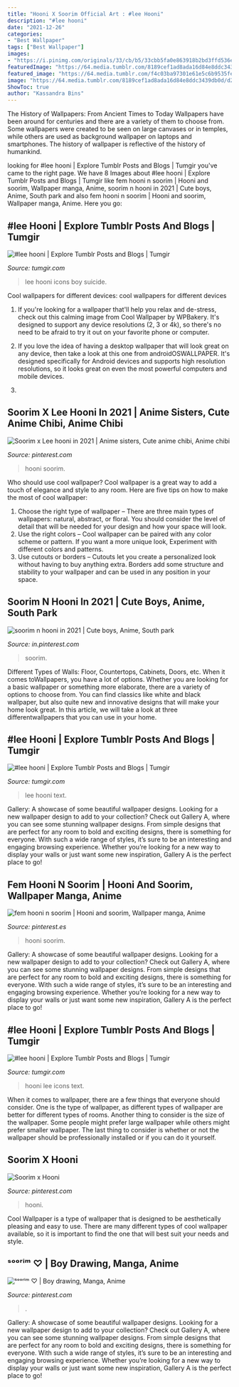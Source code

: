 ```yaml
---
title: "Hooni X Soorim Official Art : #lee Hooni"
description: "#lee hooni"
date: "2021-12-26"
categories:
- "Best Wallpaper"
tags: ["Best Wallpaper"]
images:
- "https://i.pinimg.com/originals/33/cb/b5/33cbb5fa0e863918b2bd3ffd536eb2d8.jpg"
featuredImage: "https://64.media.tumblr.com/8189cef1ad8ada16d84e8ddc3439db0d/d240ef53724aace5-73/s640x960/031cfaae09cac7eca61129bad801d7076afdd9a4.jpg"
featured_image: "https://64.media.tumblr.com/f4c03ba97301e61e5c6b9535fe80e25e/8cdef9d5cda5accd-bc/s640x960/339c38a2cba026b4e67580472bf4331ee89fd73f.jpg"
image: "https://64.media.tumblr.com/8189cef1ad8ada16d84e8ddc3439db0d/d240ef53724aace5-73/s640x960/031cfaae09cac7eca61129bad801d7076afdd9a4.jpg"
ShowToc: true
author: "Kassandra Bins"
---
```



The History of Wallpapers: From Ancient Times to Today
Wallpapers have been around for centuries and there are a variety of them to choose from. Some wallpapers were created to be seen on large canvases or in temples, while others are used as background wallpaper on laptops and smartphones. The history of wallpaper is reflective of the history of humankind.

	

		
looking for #lee hooni | Explore Tumblr Posts and Blogs | Tumgir you've came to the right page. We have 8 Images about #lee hooni | Explore Tumblr Posts and Blogs | Tumgir like fem hooni n soorim | Hooni and soorim, Wallpaper manga, Anime, soorim n hooni in 2021 | Cute boys, Anime, South park and also fem hooni n soorim | Hooni and soorim, Wallpaper manga, Anime. Here you go:
		
    
## #lee Hooni | Explore Tumblr Posts And Blogs | Tumgir

<img loading=lazy src="https://64.media.tumblr.com/ee090fe4809fab6aefdc113c8dcc568b/c1f75de4ef408d61-e5/s640x960/19ed22329e6ae01ed070e7acba022f7a76935933.jpg" onerror="this.onerror=null;this.src='https://tse2.mm.bing.net/th?id=OIP.K0gI_u_K2b6AIRoPckjQxwHaHa&amp;pid=15.1';" alt="#lee hooni | Explore Tumblr Posts and Blogs | Tumgir">

_Source: tumgir.com_

>lee hooni icons boy suicide. 

	

Cool wallpapers for different devices:
cool wallpapers for different devices 

1. If you're looking for a wallpaper that'll help you relax and de-stress, check out this calming image from Cool Wallpaper by WPBakery. It's designed to support any device resolutions (2, 3 or 4k), so there's no need to be afraid to try it out on your favorite phone or computer.

2. If you love the idea of having a desktop wallpaper that will look great on any device, then take a look at this one from androidOSWALLPAPER. It's designed specifically for Android devices and supports high resolution resolutions, so it looks great on even the most powerful computers and mobile devices.

3.

    
## Soorim X Lee Hooni In 2021 | Anime Sisters, Cute Anime Chibi, Anime Chibi

<img loading=lazy src="https://i.pinimg.com/736x/76/b5/cb/76b5cb02b1c46bb9b7d111d0e101eede.jpg" onerror="this.onerror=null;this.src='https://tse2.mm.bing.net/th?id=OIP.n1YYoZkq1G4aSpvg4XcejQHaFZ&amp;pid=15.1';" alt="Soorim x Lee hooni in 2021 | Anime sisters, Cute anime chibi, Anime chibi">

_Source: pinterest.com_

>hooni soorim. 

	

Who should use cool wallpaper?
Cool wallpaper is a great way to add a touch of elegance and style to any room. Here are five tips on how to make the most of cool wallpaper: 
1) Choose the right type of wallpaper – There are three main types of wallpapers: natural, abstract, or floral. You should consider the level of detail that will be needed for your design and how your space will look. 
2) Use the right colors – Cool wallpaper can be paired with any color scheme or pattern. If you want a more unique look, Experiment with different colors and patterns. 
3) Use cutouts or borders – Cutouts let you create a personalized look without having to buy anything extra. Borders add some structure and stability to your wallpaper and can be used in any position in your space.

    
## Soorim N Hooni In 2021 | Cute Boys, Anime, South Park

<img loading=lazy src="https://i.pinimg.com/736x/21/ba/bf/21babf65ec7b2c919e6afc5f6e4fbf3c.jpg" onerror="this.onerror=null;this.src='https://tse3.mm.bing.net/th?id=OIP.90ddQ1LA3zIKi4cwFo8MYAHaFH&amp;pid=15.1';" alt="soorim n hooni in 2021 | Cute boys, Anime, South park">

_Source: in.pinterest.com_

>soorim. 

	

Different Types of Walls: Floor, Countertops, Cabinets, Doors, etc.
When it comes toWallpapers, you have a lot of options. Whether you are looking for a basic wallpaper or something more elaborate, there are a variety of options to choose from. You can find classics like white and black wallpaper, but also quite new and innovative designs that will make your home look great. In this article, we will take a look at three differentwallpapers that you can use in your home.

    
## #lee Hooni | Explore Tumblr Posts And Blogs | Tumgir

<img loading=lazy src="https://64.media.tumblr.com/8189cef1ad8ada16d84e8ddc3439db0d/d240ef53724aace5-73/s640x960/031cfaae09cac7eca61129bad801d7076afdd9a4.jpg" onerror="this.onerror=null;this.src='https://tse3.mm.bing.net/th?id=OIP.FI0C3yYwqRmVMmfa-NFpAgAAAA&amp;pid=15.1';" alt="#lee hooni | Explore Tumblr Posts and Blogs | Tumgir">

_Source: tumgir.com_

>lee hooni text. 

	

Gallery: A showcase of some beautiful wallpaper designs.
Looking for a new wallpaper design to add to your collection? Check out Gallery A, where you can see some stunning wallpaper designs. From simple designs that are perfect for any room to bold and exciting designs, there is something for everyone. With such a wide range of styles, it’s sure to be an interesting and engaging browsing experience. Whether you’re looking for a new way to display your walls or just want some new inspiration, Gallery A is the perfect place to go!





	
	
    
## Fem Hooni N Soorim | Hooni And Soorim, Wallpaper Manga, Anime

<img loading=lazy src="https://i.pinimg.com/originals/33/cb/b5/33cbb5fa0e863918b2bd3ffd536eb2d8.jpg" onerror="this.onerror=null;this.src='https://tse2.mm.bing.net/th?id=OIP.J3imf9mEiNYKTcPavp3kmwHaOA&amp;pid=15.1';" alt="fem hooni n soorim | Hooni and soorim, Wallpaper manga, Anime">

_Source: pinterest.es_

>hooni soorim. 

	

Gallery: A showcase of some beautiful wallpaper designs.
Looking for a new wallpaper design to add to your collection? Check out Gallery A, where you can see some stunning wallpaper designs. From simple designs that are perfect for any room to bold and exciting designs, there is something for everyone. With such a wide range of styles, it’s sure to be an interesting and engaging browsing experience. Whether you’re looking for a new way to display your walls or just want some new inspiration, Gallery A is the perfect place to go!





	
	
    
## #lee Hooni | Explore Tumblr Posts And Blogs | Tumgir

<img loading=lazy src="https://64.media.tumblr.com/f4c03ba97301e61e5c6b9535fe80e25e/8cdef9d5cda5accd-bc/s640x960/339c38a2cba026b4e67580472bf4331ee89fd73f.jpg" onerror="this.onerror=null;this.src='https://tse2.mm.bing.net/th?id=OIP.CoLbjT0XLryq_81jC12S2QHaNK&amp;pid=15.1';" alt="#lee hooni | Explore Tumblr Posts and Blogs | Tumgir">

_Source: tumgir.com_

>hooni lee icons text. 

	

When it comes to wallpaper, there are a few things that everyone should consider. One is the type of wallpaper, as different types of wallpaper are better for different types of rooms. Another thing to consider is the size of the wallpaper. Some people might prefer large wallpaper while others might prefer smaller wallpaper. The last thing to consider is whether or not the wallpaper should be professionally installed or if you can do it yourself.

    
## Soorim X Hooni

<img loading=lazy src="https://i.pinimg.com/236x/a1/ad/63/a1ad6331051b6fe9298bafd77f35c634.jpg" onerror="this.onerror=null;this.src='https://tse4.mm.bing.net/th?id=OIP.jrt40UiUcp108R4HpcOTlgAAAA&amp;pid=15.1';" alt="Soorim x Hooni">

_Source: pinterest.com_

>hooni. 

	

Cool Wallpaper is a type of wallpaper that is designed to be aesthetically pleasing and easy to use. There are many different types of cool wallpaper available, so it is important to find the one that will best suit your needs and style.

    
## ˢᵒᵒʳⁱᵐ ♡ | Boy Drawing, Manga, Anime

<img loading=lazy src="https://i.pinimg.com/originals/d3/b4/0e/d3b40ea848b62c77cc0a1106d33b3a6e.jpg" onerror="this.onerror=null;this.src='https://tse2.mm.bing.net/th?id=OIP._DJcYzB8LVW80pBHCby4pwHaGX&amp;pid=15.1';" alt="ˢᵒᵒʳⁱᵐ ♡ | Boy drawing, Manga, Anime">

_Source: pinterest.com_

>. 

	

Gallery: A showcase of some beautiful wallpaper designs.
Looking for a new wallpaper design to add to your collection? Check out Gallery A, where you can see some stunning wallpaper designs. From simple designs that are perfect for any room to bold and exciting designs, there is something for everyone. With such a wide range of styles, it’s sure to be an interesting and engaging browsing experience. Whether you’re looking for a new way to display your walls or just want some new inspiration, Gallery A is the perfect place to go!





	
	
